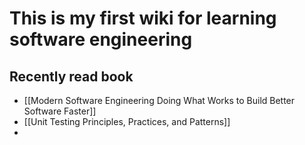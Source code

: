 # This is my first wiki for learning software engineering

##  Recently read book
- [[Modern Software Engineering Doing What Works to Build Better Software Faster]]
- [[Unit Testing Principles, Practices, and Patterns]]
- 